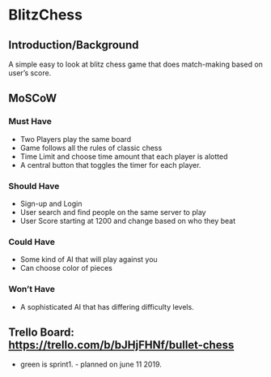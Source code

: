 # BlitzChess

## Introduction/Background
A simple easy to look at blitz chess game that does match-making based on user’s score.


## MoSCoW

### Must Have
- Two Players play the same board 
- Game follows all the rules of classic chess
- Time Limit and choose time amount that each player is alotted 
- A central button that toggles the timer for each player.

### Should Have
- Sign-up and Login
- User search and find people on the same server to play
- User Score starting at 1200 and change based on who they beat

### Could Have
- Some kind of AI that will play against you
- Can choose color of pieces

### Won’t Have
- A sophisticated AI that has differing difficulty levels.




## Trello Board: https://trello.com/b/bJHjFHNf/bullet-chess

- green is sprint1. - planned on june 11 2019.